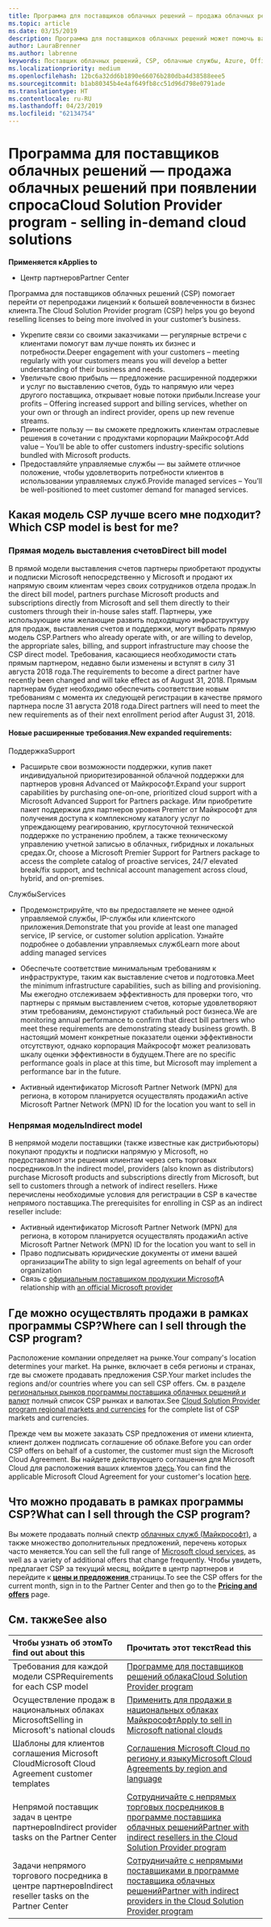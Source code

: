 ```yaml
---
title: Программа для поставщиков облачных решений — продажа облачных решений при появлении спроса | Центр партнеров
ms.topic: article
ms.date: 03/15/2019
description: Программа для поставщиков облачных решений может помочь вам расширить свой бизнес благодаря появлению новых клиентов и новых знаний.
author: LauraBrenner
ms.author: labrenne
keywords: Поставщик облачных решений, CSP, облачные службы, Azure, Office 365, Dynamics, партнер CSP, продажа в CSP, прямой партнер, прямой партнер CSP, непрямой торговый посредник CSP, прямой CSP, непрямой CSP, прямая модель, непрямая модель, непрямой торговый посредник, непрямой поставщик, поставщик, дистрибьютор, программа cloud solution provider
ms.localizationpriority: medium
ms.openlocfilehash: 12bc6a32dd6b1890e66076b280dba4d38588eee5
ms.sourcegitcommit: b1ab80345b4e4af649fb8cc51d96d798e0791ade
ms.translationtype: HT
ms.contentlocale: ru-RU
ms.lasthandoff: 04/23/2019
ms.locfileid: "62134754"
---
```

# <a name="cloud-solution-provider-program---selling-in-demand-cloud-solutions"></a><span data-ttu-id="f44c1-104">Программа для поставщиков облачных решений — продажа облачных решений при появлении спроса</span><span class="sxs-lookup"><span data-stu-id="f44c1-104">Cloud Solution Provider program - selling in-demand cloud solutions</span></span> 

<span data-ttu-id="f44c1-105">**Применяется к**</span><span class="sxs-lookup"><span data-stu-id="f44c1-105">**Applies to**</span></span>

-  <span data-ttu-id="f44c1-106">Центр партнеров</span><span class="sxs-lookup"><span data-stu-id="f44c1-106">Partner Center</span></span>

<span data-ttu-id="f44c1-107">Программа для поставщиков облачных решений (CSP) помогает перейти от перепродажи лицензий к большей вовлеченности в бизнес клиента.</span><span class="sxs-lookup"><span data-stu-id="f44c1-107">The Cloud Solution Provider program (CSP) helps you go beyond reselling licenses to being more involved in your customer’s business.</span></span>
 
- <span data-ttu-id="f44c1-108">Укрепите связи со своими заказчиками — регулярные встречи с клиентами помогут вам лучше понять их бизнес и потребности.</span><span class="sxs-lookup"><span data-stu-id="f44c1-108">Deeper engagement with your customers – meeting regularly with your customers means you will develop a better understanding of their business and needs.</span></span>
- <span data-ttu-id="f44c1-109">Увеличьте свою прибыль — предложение расширенной поддержки и услуг по выставлению счетов, будь то напрямую или через другого поставщика, открывает новые потоки прибыли.</span><span class="sxs-lookup"><span data-stu-id="f44c1-109">Increase your profits – Offering increased support and billing services, whether on your own or through an indirect provider, opens up new revenue streams.</span></span>  
- <span data-ttu-id="f44c1-110">Принесите пользу — вы сможете предложить клиентам отраслевые решения в сочетании с продуктами корпорации Майкрософт.</span><span class="sxs-lookup"><span data-stu-id="f44c1-110">Add value – You’ll be able to offer customers industry-specific solutions bundled with Microsoft products.</span></span>
- <span data-ttu-id="f44c1-111">Предоставляйте управляемые службы — вы займете отличное положение, чтобы удовлетворить потребности клиентов в использовании управляемых служб.</span><span class="sxs-lookup"><span data-stu-id="f44c1-111">Provide managed services – You’ll be well-positioned to meet customer demand for managed services.</span></span> 

## <a name="which-csp-model-is-best-for-me"></a><span data-ttu-id="f44c1-112">Какая модель CSP лучше всего мне подходит?</span><span class="sxs-lookup"><span data-stu-id="f44c1-112">Which CSP model is best for me?</span></span>

### <a name="direct-bill-model"></a><span data-ttu-id="f44c1-113">Прямая модель выставления счетов</span><span class="sxs-lookup"><span data-stu-id="f44c1-113">Direct bill model</span></span>

 <span data-ttu-id="f44c1-114">В прямой модели выставления счетов партнеры приобретают продукты и подписки Microsoft непосредственно у Microsoft и продают их напрямую своим клиентам через своих сотрудников отдела продаж.</span><span class="sxs-lookup"><span data-stu-id="f44c1-114">In the direct bill model, partners purchase Microsoft products and subscriptions directly from Microsoft and sell them directly to their customers through their in-house sales staff.</span></span> <span data-ttu-id="f44c1-115">Партнеры, уже использующие или желающие развить подходящую инфраструктуру для продаж, выставления счетов и поддержки, могут выбрать прямую модель CSP.</span><span class="sxs-lookup"><span data-stu-id="f44c1-115">Partners who already operate with, or are willing to develop, the appropriate sales, billing, and support infrastructure may choose the CSP direct model.</span></span> <span data-ttu-id="f44c1-116">Требования, касающиеся необходимости стать прямым партнером, недавно были изменены и вступят в силу 31 августа 2018 года.</span><span class="sxs-lookup"><span data-stu-id="f44c1-116">The requirements to become a direct partner have recently been changed and will take effect as of August 31, 2018.</span></span> <span data-ttu-id="f44c1-117">Прямым партнерам будет необходимо обеспечить соответствие новым требованиям с момента их следующей регистрации в качестве прямого партнера после 31 августа 2018 года.</span><span class="sxs-lookup"><span data-stu-id="f44c1-117">Direct partners will need to meet the new requirements as of their next enrollment period after August 31, 2018.</span></span>


#### <a name="new-expanded-requirements"></a><span data-ttu-id="f44c1-118">Новые расширенные требования.</span><span class="sxs-lookup"><span data-stu-id="f44c1-118">New expanded requirements:</span></span>

<span data-ttu-id="f44c1-119">Поддержка</span><span class="sxs-lookup"><span data-stu-id="f44c1-119">Support</span></span>
- <span data-ttu-id="f44c1-120">Расширьте свои возможности поддержки, купив пакет индивидуальной приоритезированной облачной поддержки для партнеров уровня Advanced от Майкрософт.</span><span class="sxs-lookup"><span data-stu-id="f44c1-120">Expand your support capabilities by purchasing one-on-one, prioritized cloud support with a Microsoft Advanced Support for Partners package.</span></span> <span data-ttu-id="f44c1-121">Или приобретите пакет поддержки для партнеров уровня Premier от Майкрософт для получения доступа к комплексному каталогу услуг по упреждающему реагированию, круглосуточной технической поддержке по устранению проблем, а также техническому управлению учетной записью в облачных, гибридных и локальных средах.</span><span class="sxs-lookup"><span data-stu-id="f44c1-121">Or, choose a Microsoft Premier Support for Partners package to access the complete catalog of proactive services, 24/7 elevated break/fix support, and technical account management across cloud, hybrid, and on-premises.</span></span> 

<span data-ttu-id="f44c1-122">Службы</span><span class="sxs-lookup"><span data-stu-id="f44c1-122">Services</span></span>

- <span data-ttu-id="f44c1-123">Продемонстрируйте, что вы предоставляете не менее одной управляемой службы, IP-службы или клиентского приложения.</span><span class="sxs-lookup"><span data-stu-id="f44c1-123">Demonstrate that you provide at least one managed service, IP service, or customer solution application.</span></span> <span data-ttu-id="f44c1-124">Узнайте подробнее о добавлении управляемых служб</span><span class="sxs-lookup"><span data-stu-id="f44c1-124">Learn more about adding managed services</span></span>

- <span data-ttu-id="f44c1-125">Обеспечьте соответствие минимальным требованиям к инфраструктуре, таким как выставление счетов и подготовка.</span><span class="sxs-lookup"><span data-stu-id="f44c1-125">Meet the minimum infrastructure capabilities, such as billing and provisioning.</span></span>
<span data-ttu-id="f44c1-126">Мы ежегодно отслеживаем эффективность для проверки того, что партнеры с прямым выставлением счетов, которые удовлетворяют этим требованиям, демонстируют стабильный рост бизнеса.</span><span class="sxs-lookup"><span data-stu-id="f44c1-126">We are monitoring annual performance to confirm that direct bill partners who meet these requirements are demonstrating steady business growth.</span></span> <span data-ttu-id="f44c1-127">В настоящий момент конкретные показатели оценки эффективности отсутствуют, однако корпорация Майкрософт может реализовать шкалу оценки эффективности в будущем.</span><span class="sxs-lookup"><span data-stu-id="f44c1-127">There are no specific performance goals in place at this time, but Microsoft may implement a performance bar in the future.</span></span> 

- <span data-ttu-id="f44c1-128">Активный идентификатор Microsoft Partner Network (MPN) для региона, в котором планируется осуществлять продажи</span><span class="sxs-lookup"><span data-stu-id="f44c1-128">An active Microsoft Partner Network (MPN) ID for the location you want to sell in</span></span>


### <a name="indirect-model"></a><span data-ttu-id="f44c1-129">Непрямая модель</span><span class="sxs-lookup"><span data-stu-id="f44c1-129">Indirect model</span></span>

<span data-ttu-id="f44c1-130">В непрямой модели поставщики (также известные как дистрибьюторы) покупают продукты и подписки напрямую у Microsoft, но предоставляют эти решения клиентам через сеть торговых посредников.</span><span class="sxs-lookup"><span data-stu-id="f44c1-130">In the indirect model, providers (also known as distributors) purchase Microsoft products and subscriptions directly from Microsoft, but sell to customers through a network of indirect resellers.</span></span> <span data-ttu-id="f44c1-131">Ниже перечислены необходимые условия для регистрации в CSP в качестве непрямого поставщика.</span><span class="sxs-lookup"><span data-stu-id="f44c1-131">The prerequisites for enrolling in CSP as an indirect reseller include:</span></span>

- <span data-ttu-id="f44c1-132">Активный идентификатор Microsoft Partner Network (MPN) для региона, в котором планируется осуществлять продажи</span><span class="sxs-lookup"><span data-stu-id="f44c1-132">An active Microsoft Partner Network (MPN) ID for the location you want to sell in</span></span>
- <span data-ttu-id="f44c1-133">Право подписывать юридические документы от имени вашей организации</span><span class="sxs-lookup"><span data-stu-id="f44c1-133">The ability to sign legal agreements on behalf of your organization</span></span>
- <span data-ttu-id="f44c1-134">Связь с [официальным поставщиком продукции Microsoft](https://partnercenter.microsoft.com/partner/find-a-provider)</span><span class="sxs-lookup"><span data-stu-id="f44c1-134">A relationship with [an official Microsoft provider](https://partnercenter.microsoft.com/partner/find-a-provider)</span></span>


## <a name="where-can-i-sell-through-the-csp-program"></a><span data-ttu-id="f44c1-135">Где можно осуществлять продажи в рамках программы CSP?</span><span class="sxs-lookup"><span data-stu-id="f44c1-135">Where can I sell through the CSP program?</span></span>

<span data-ttu-id="f44c1-136">Расположение компании определяет на рынке.</span><span class="sxs-lookup"><span data-stu-id="f44c1-136">Your company's location determines your market.</span></span> <span data-ttu-id="f44c1-137">На рынке, включает в себя регионы и странах, где вы сможете продавать предложения CSP.</span><span class="sxs-lookup"><span data-stu-id="f44c1-137">Your market includes the regions and/or countries where you can sell CSP offers.</span></span> <span data-ttu-id="f44c1-138">См. в разделе [региональных рынков программы поставщика облачных решений и валют](regional-authorization-overview.md) полный список CSP рынках и валютах.</span><span class="sxs-lookup"><span data-stu-id="f44c1-138">See [Cloud Solution Provider program regional markets and currencies](regional-authorization-overview.md) for the complete list of CSP markets and currencies.</span></span>

<span data-ttu-id="f44c1-139">Прежде чем вы можете заказать CSP предложения от имени клиента, клиент должен подписать соглашение об облаке.</span><span class="sxs-lookup"><span data-stu-id="f44c1-139">Before you can order CSP offers on behalf of a customer, the customer must sign the Microsoft Cloud Agreement.</span></span> <span data-ttu-id="f44c1-140">Вы найдете действующего соглашения для Microsoft Cloud для расположения ваших клиентов [здесь](agreements.md).</span><span class="sxs-lookup"><span data-stu-id="f44c1-140">You can find the applicable Microsoft Cloud Agreement for your customer's location [here](agreements.md).</span></span>  

## <a name="what-can-i-sell-through-the-csp-program"></a><span data-ttu-id="f44c1-141">Что можно продавать в рамках программы CSP?</span><span class="sxs-lookup"><span data-stu-id="f44c1-141">What can I sell through the CSP program?</span></span>

<span data-ttu-id="f44c1-142">Вы можете продавать полный спектр [облачных служб (Майкрософт)](https://partner.microsoft.com/cloud-solution-provider/products-and-services), а также множество дополнительных предложений, перечень которых часто меняется.</span><span class="sxs-lookup"><span data-stu-id="f44c1-142">You can sell the full range of [Microsoft cloud services](https://partner.microsoft.com/cloud-solution-provider/products-and-services), as well as a variety of additional offers that change frequently.</span></span> <span data-ttu-id="f44c1-143">Чтобы увидеть, предлагает CSP за текущий месяц, войдите в центр партнеров и перейдите к [ **цены и предложения** ](https://partnercenter.microsoft.com/pcv/sales) страницы.</span><span class="sxs-lookup"><span data-stu-id="f44c1-143">To see the CSP offers for the current month, sign in to the Partner Center and then go to the [**Pricing and offers**](https://partnercenter.microsoft.com/pcv/sales) page.</span></span>

## <a name="see-also"></a><span data-ttu-id="f44c1-144">См. также</span><span class="sxs-lookup"><span data-stu-id="f44c1-144">See also</span></span> 


|<span data-ttu-id="f44c1-145">**Чтобы узнать об этом**</span><span class="sxs-lookup"><span data-stu-id="f44c1-145">**To find out about this**</span></span>   |<span data-ttu-id="f44c1-146">**Прочитать этот текст**</span><span class="sxs-lookup"><span data-stu-id="f44c1-146">**Read this**</span></span>   |
|:---------------------------|:--------------------|
|<span data-ttu-id="f44c1-147">Требования для каждой модели CSP</span><span class="sxs-lookup"><span data-stu-id="f44c1-147">Requirements for each CSP model</span></span>   | [<span data-ttu-id="f44c1-148">Программе для поставщиков решений облака</span><span class="sxs-lookup"><span data-stu-id="f44c1-148">Cloud Solution Provider program</span></span>](https://partnercenter.microsoft.com/partner/cloud-solution-provider)|
|<span data-ttu-id="f44c1-149">Осуществление продаж в национальных облаках Microsoft</span><span class="sxs-lookup"><span data-stu-id="f44c1-149">Selling in Microsoft's national clouds</span></span>   | [<span data-ttu-id="f44c1-150">Применить для продажи в национальных облаках Майкрософт</span><span class="sxs-lookup"><span data-stu-id="f44c1-150">Apply to sell in Microsoft national clouds</span></span>](csp-national-clouds-overview.md)|
|<span data-ttu-id="f44c1-151">Шаблоны для клиентов соглашения Microsoft Cloud</span><span class="sxs-lookup"><span data-stu-id="f44c1-151">Microsoft Cloud Agreement customer templates</span></span>   |[<span data-ttu-id="f44c1-152">Соглашения Microsoft Cloud по региону и языку</span><span class="sxs-lookup"><span data-stu-id="f44c1-152">Microsoft Cloud Agreements by region and language</span></span>](agreements.md)|
|<span data-ttu-id="f44c1-153">Непрямой поставщик задач в центре партнеров</span><span class="sxs-lookup"><span data-stu-id="f44c1-153">Indirect provider tasks on the Partner Center</span></span>  |[<span data-ttu-id="f44c1-154">Сотрудничайте с непрямых торговых посредников в программе поставщика облачных решений</span><span class="sxs-lookup"><span data-stu-id="f44c1-154">Partner with indirect resellers in the Cloud Solution Provider program</span></span>](indirect-provider-tasks-in-partner-center.md)|
|<span data-ttu-id="f44c1-155">Задачи непрямого торгового посредника в центре партнеров</span><span class="sxs-lookup"><span data-stu-id="f44c1-155">Indirect reseller tasks on the Partner Center</span></span>   |[<span data-ttu-id="f44c1-156">Сотрудничайте с непрямыми поставщиками в программе поставщика облачных решений</span><span class="sxs-lookup"><span data-stu-id="f44c1-156">Partner with indirect providers in the Cloud Solution Provider program</span></span>](indirect-reseller-tasks-in-partner-center.md)|
